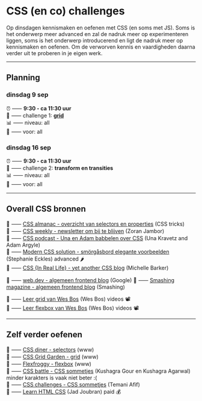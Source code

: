 
# CSS (en co) challenges

Op dinsdagen kennismaken en oefenen met CSS (en soms met JS). Soms is het onderwerp meer advanced en zal de nadruk meer op experimenteren liggen, soms is het onderwerp introducerend en ligt de nadruk meer op kennismaken en oefenen. Om de verworven kennis en vaardigheden daarna verder uit te proberen in je eigen werk.

<hr>

## Planning

### dinsdag 9 sep
⏰ ⸺ **9:30 - ca 11:30 uur**  
🍱 ⸺ challenge 1: **[grid](challenge_grid.md)**  
📊 ⸺ niveau: all  
🙋 ⸺ voor: all

### dinsdag 16 sep 
⏰ ⸺ **9:30 - ca 11:30 uur**  
🐛 ⸺ challenge 2: **transform en transities**  
📊 ⸺ niveau: all  
🙋 ⸺ voor: all  

<hr>

## Overall CSS bronnen

🎯 ⸺ [CSS almanac - overzicht van selectors en properties](https://css-tricks.com/almanac/) (CSS tricks)  
🎯 ⸺ [CSS weekly - newsletter om bij te blijven](https://css-weekly.com/) (Zoran Jambor)  
🎯 ⸺ [CSS podcast - Una en Adam babbelen over CSS](https://pod.link/thecsspodcast/) (Una Kravetz and Adam Argyle)  
🎯 ⸺ [Modern CSS solution - smörgåsbord elegante voorbeelden](https://moderncss.dev/) (Stephanie Eckles) advanced 🌶️  
🎯 ⸺ [CSS {In Real Life} - yet another CSS blog](https://css-irl.info/) (Michelle Barker)  

🎯 ⸺ [web.dev - algemeen frontend blog](https://web.dev/) (Google)
🎯 ⸺ [Smashing magazine - algemeen frontend blog](https://www.smashingmagazine.com/) (Smashing)  

🎯 ⸺ [Leer grid van Wes Bos](https://cssgrid.io) (Wes Bos) videos 📽️  
🎯 ⸺ [Leer flexbox van Wes Bos](https://flexbox.io/) (Wes Bos) videos 📽️  

<hr>

## Zelf verder oefenen
🚀 ⸺ [CSS diner - selectors](https://flukeout.github.io/) (www)  
🚀 ⸺ [CSS Grid Garden - grid](https://cssgridgarden.com/) (www)  
🚀 ⸺ [Flexfroggy - flexbox](https://flexboxfroggy.com/) (www)  
🚀 ⸺ [CSS battle - CSS sommetjes](https://cssbattle.dev/) (Kushagra Gour en Kushagra Agarwal) minder karakters is vaak niet beter :(  
🚀 ⸺ [CSS challenges - CSS sommetjes](https://css-challenges.com/) (Temani Afif)  
🚀 ⸺ [Learn HTML CSS](https://learnhtmlcss.online/) (Jad Joubran) paid 💰  